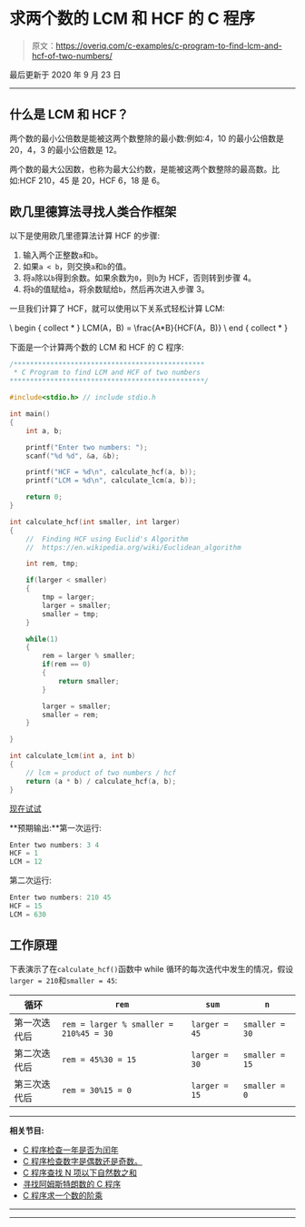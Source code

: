 # 求两个数的 LCM 和 HCF 的 C 程序

> 原文：<https://overiq.com/c-examples/c-program-to-find-lcm-and-hcf-of-two-numbers/>

最后更新于 2020 年 9 月 23 日

* * *

## 什么是 LCM 和 HCF？

两个数的最小公倍数是能被这两个数整除的最小数:例如:4，10 的最小公倍数是 20，4，3 的最小公倍数是 12。

两个数的最大公因数，也称为最大公约数，是能被这两个数整除的最高数。比如:HCF 210，45 是 20，HCF 6，18 是 6。

## 欧几里德算法寻找人类合作框架

以下是使用欧几里德算法计算 HCF 的步骤:

1.  输入两个正整数`a`和`b`。
2.  如果`a < b`，则交换`a`和`b`的值。
3.  将`a`除以`b`得到余数。如果余数为`0`，则`b`为 HCF，否则转到步骤 4。
4.  将`b`的值赋给`a`，将余数赋给`b`，然后再次进入步骤 3。

一旦我们计算了 HCF，就可以使用以下关系式轻松计算 LCM:

\ begin { collect * }
LCM(A，B) = \frac{A*B}{HCF(A，B)}
\ end { collect * }

下面是一个计算两个数的 LCM 和 HCF 的 C 程序:

```c
/***********************************************
 * C Program to find LCM and HCF of two numbers
************************************************/

#include<stdio.h> // include stdio.h

int main() 
{
    int a, b;

    printf("Enter two numbers: ");
    scanf("%d %d", &a, &b);

    printf("HCF = %d\n", calculate_hcf(a, b));
    printf("LCM = %d\n", calculate_lcm(a, b));

    return 0;
}

int calculate_hcf(int smaller, int larger)
{
    //  Finding HCF using Euclid's Algorithm
    //  https://en.wikipedia.org/wiki/Euclidean_algorithm

    int rem, tmp;

    if(larger < smaller)
    {
        tmp = larger;
        larger = smaller;
        smaller = tmp;
    }

    while(1)
    {
        rem = larger % smaller;
        if(rem == 0)
        {
            return smaller;
        }

        larger = smaller;
        smaller = rem;        
    }

}

int calculate_lcm(int a, int b)
{
    // lcm = product of two numbers / hcf
    return (a * b) / calculate_hcf(a, b);
}

```

[现在试试](https://overiq.com/c-online-compiler/M1B/)

**预期输出:**第一次运行:

```c
Enter two numbers: 3 4
HCF = 1
LCM = 12

```

第二次运行:

```c
Enter two numbers: 210 45
HCF = 15
LCM = 630

```

## **工作原理**

下表演示了在`calculate_hcf()`函数中 while 循环的每次迭代中发生的情况，假设`larger = 210`和`smaller = 45`:

| 循环 | `rem` | `sum` | `n` |
| --- | --- | --- | --- |
| 第一次迭代后 | `rem = larger % smaller = 210%45 = 30` | `larger = 45` | `smaller = 30` |
| 第二次迭代后 | `rem = 45%30 = 15` | `larger = 30` | `smaller = 15` |
| 第三次迭代后 | `rem = 30%15 = 0` | `larger = 15` | `smaller = 0` |

* * *

**相关节目:**

*   [C 程序检查一年是否为闰年](/c-examples/c-program-to-check-whether-a-year-is-a-leap-year/)
*   [C 程序检查数字是偶数还是奇数。](/c-examples/c-program-to-check-whether-the-number-is-even-or-odd/)
*   [C 程序查找 N 项以下自然数之和](/c-examples/c-program-to-find-the-sum-of-natural-numbers-upto-n-terms/)
*   [寻找阿姆斯特朗数的 C 程序](/c-examples/c-program-to-find-armstrong-numbers/)
*   [C 程序求一个数的阶乘](/c-examples/c-program-to-find-the-factorial-of-a-number/)

* * *

* * *